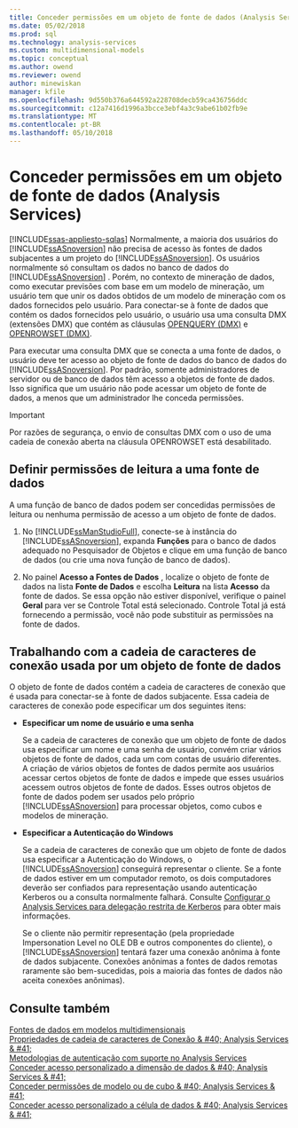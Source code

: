 ```yaml
---
title: Conceder permissões em um objeto de fonte de dados (Analysis Services) | Microsoft Docs
ms.date: 05/02/2018
ms.prod: sql
ms.technology: analysis-services
ms.custom: multidimensional-models
ms.topic: conceptual
ms.author: owend
ms.reviewer: owend
author: minewiskan
manager: kfile
ms.openlocfilehash: 9d550b376a644592a228708decb59ca436756ddc
ms.sourcegitcommit: c12a7416d1996a3bcce3ebf4a3c9abe61b02fb9e
ms.translationtype: MT
ms.contentlocale: pt-BR
ms.lasthandoff: 05/10/2018
---
```

# <a name="grant-permissions-on-a-data-source-object-analysis-services"></a>Conceder permissões em um objeto de fonte de dados (Analysis Services)
[!INCLUDE[ssas-appliesto-sqlas](../../includes/ssas-appliesto-sqlas.md)]
  Normalmente, a maioria dos usuários do [!INCLUDE[ssASnoversion](../../includes/ssasnoversion-md.md)] não precisa de acesso às fontes de dados subjacentes a um projeto do [!INCLUDE[ssASnoversion](../../includes/ssasnoversion-md.md)]. Os usuários normalmente só consultam os dados no banco de dados do [!INCLUDE[ssASnoversion](../../includes/ssasnoversion-md.md)] . Porém, no contexto de mineração de dados, como executar previsões com base em um modelo de mineração, um usuário tem que unir os dados obtidos de um modelo de mineração com os dados fornecidos pelo usuário. Para conectar-se à fonte de dados que contém os dados fornecidos pelo usuário, o usuário usa uma consulta DMX (extensões DMX) que contém as cláusulas [OPENQUERY &#40;DMX&#41;](../../dmx/source-data-query-openquery.md) e [OPENROWSET &#40;DMX&#41;](../../dmx/source-data-query-openrowset.md).  
  
 Para executar uma consulta DMX que se conecta a uma fonte de dados, o usuário deve ter acesso ao objeto de fonte de dados do banco de dados do [!INCLUDE[ssASnoversion](../../includes/ssasnoversion-md.md)]. Por padrão, somente administradores de servidor ou de banco de dados têm acesso a objetos de fonte de dados. Isso significa que um usuário não pode acessar um objeto de fonte de dados, a menos que um administrador lhe conceda permissões.  
  
> [!IMPORTANT]  
>  Por razões de segurança, o envio de consultas DMX com o uso de uma cadeia de conexão aberta na cláusula OPENROWSET está desabilitado.  
  
## <a name="set-read-permissions-to-a-data-source"></a>Definir permissões de leitura a uma fonte de dados  
 A uma função de banco de dados podem ser concedidas permissões de leitura ou nenhuma permissão de acesso a um objeto de fonte de dados.  
  
1.  No [!INCLUDE[ssManStudioFull](../../includes/ssmanstudiofull-md.md)], conecte-se à instância do [!INCLUDE[ssASnoversion](../../includes/ssasnoversion-md.md)], expanda **Funções** para o banco de dados adequado no Pesquisador de Objetos e clique em uma função de banco de dados (ou crie uma nova função de banco de dados).  
  
2.  No painel **Acesso a Fontes de Dados** , localize o objeto de fonte de dados na lista **Fonte de Dados** e escolha **Leitura** na lista **Acesso** da fonte de dados. Se essa opção não estiver disponível, verifique o painel **Geral** para ver se Controle Total está selecionado. Controle Total já está fornecendo a permissão, você não pode substituir as permissões na fonte de dados.  
  
## <a name="working-with-the-connection-string-used-by-a-data-source-object"></a>Trabalhando com a cadeia de caracteres de conexão usada por um objeto de fonte de dados  
 O objeto de fonte de dados contém a cadeia de caracteres de conexão que é usada para conectar-se à fonte de dados subjacente. Essa cadeia de caracteres de conexão pode especificar um dos seguintes itens:  
  
-   **Especificar um nome de usuário e uma senha**  
  
     Se a cadeia de caracteres de conexão que um objeto de fonte de dados usa especificar um nome e uma senha de usuário, convém criar vários objetos de fonte de dados, cada um com contas de usuário diferentes. A criação de vários objetos de fontes de dados permite aos usuários acessar certos objetos de fonte de dados e impede que esses usuários acessem outros objetos de fonte de dados. Esses outros objetos de fonte de dados podem ser usados pelo próprio [!INCLUDE[ssASnoversion](../../includes/ssasnoversion-md.md)] para processar objetos, como cubos e modelos de mineração.  
  
-   **Especificar a Autenticação do Windows**  
  
     Se a cadeia de caracteres de conexão que um objeto de fonte de dados usa especificar a Autenticação do Windows, o [!INCLUDE[ssASnoversion](../../includes/ssasnoversion-md.md)] conseguirá representar o cliente. Se a fonte de dados estiver em um computador remoto, os dois computadores deverão ser confiados para representação usando autenticação Kerberos ou a consulta normalmente falhará. Consulte [Configurar o Analysis Services para delegação restrita de Kerberos](../../analysis-services/instances/configure-analysis-services-for-kerberos-constrained-delegation.md) para obter mais informações.  
  
     Se o cliente não permitir representação (pela propriedade Impersonation Level no OLE DB e outros componentes do cliente), o [!INCLUDE[ssASnoversion](../../includes/ssasnoversion-md.md)] tentará fazer uma conexão anônima à fonte de dados subjacente. Conexões anônimas a fontes de dados remotas raramente são bem-sucedidas, pois a maioria das fontes de dados não aceita conexões anônimas).  
  
## <a name="see-also"></a>Consulte também  
 [Fontes de dados em modelos multidimensionais](../../analysis-services/multidimensional-models/data-sources-in-multidimensional-models.md)   
 [Propriedades de cadeia de caracteres de Conexão & #40; Analysis Services & #41;](../../analysis-services/instances/connection-string-properties-analysis-services.md)   
 [Metodologias de autenticação com suporte no Analysis Services](../../analysis-services/instances/authentication-methodologies-supported-by-analysis-services.md)   
 [Conceder acesso personalizado a dimensão de dados & #40; Analysis Services & #41;](../../analysis-services/multidimensional-models/grant-custom-access-to-dimension-data-analysis-services.md)   
 [Conceder permissões de modelo ou de cubo & #40; Analysis Services & #41;](../../analysis-services/multidimensional-models/grant-cube-or-model-permissions-analysis-services.md)   
 [Conceder acesso personalizado a célula de dados & #40; Analysis Services & #41;](../../analysis-services/multidimensional-models/grant-custom-access-to-cell-data-analysis-services.md)  
  
  
